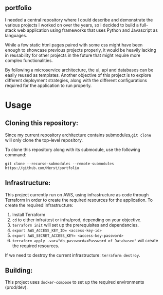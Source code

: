 ## portfolio
I needed a central repository where I could describe and demonstrate the various projects I worked on over the years,
so I decided to build a full-stack web application using frameworks that uses Python and Javascript as languages. 

While a few static html pages paired with some css might have been enough to showcase previous projects properly, it would be heavily lacking in reusability for other projects in the future
that might require more complex functionalities.

By following a microservice architecture, the ui, api and databases can be easily reused as templates.
Another objective of this project is to explore different deployment strategies, along with the different configurations required for the application to run properly.

# Usage 
## Cloning this repository:

Since my current repository architecture contains submodules,`git clone` will only clone the top-level repository.

To clone this repository along with its submodule, use the following command: 

`git clone --recurse-submodules --remote-submodules https://github.com/Merst/portfolio`

## Infrastructure:

This project currently run on AWS, using infrastructure as code through Terraform in order to create the required resources for the application.
To create the required infrastructure:
1. Install Terraform
2. `cd` to either infra/test or infra/prod, depending on your objective.
3. `terraform init` will set up the prerequisites and dependancies. 
4. `export AWS_ACCESS_KEY_ID= <access-key-id>`
5. `export AWS_SECRET_ACCESS_KEY= <access-key-password>`
6. `terraform apply -var="db_password=<Password of Database>"` will create the required resources.

If we need to destroy the current infrastructure: `terraform destroy`.

## Building:

This project uses `docker-compose` to set up the required environments (prod/dev).


